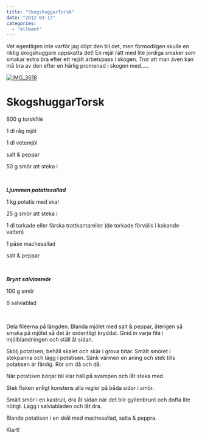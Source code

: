 ```yaml
---
title: "SkogshuggarTorsk"
date: "2012-03-17"
categories: 
  - "allmant"
---
```


Vet egentligen inte varför jag döpt den till det, men förmodligen skulle en riktig skogshuggare uppskatta det! En rejäl rätt med lite jordiga smaker som smakar extra bra efter ett rejält arbetspass i skogen. Tror att man även kan må bra av den efter en härlig promenad i skogen med.....

[![](images/IMG_3618-1024x682.jpg "IMG_3618")](http://import.local/wp-content/uploads/2012/03/IMG_3618.jpg)

# **SkogshuggarTorsk**

800 g torskfilé

1 dl råg mjöl

1 dl vetemjöl

salt & peppar

50 g smör att steka i

 

_**Ljummen potatissallad**_

1 kg potatis med skal

25 g smör att steka i

1 dl torkade eller färska trattkantareller (de torkade förvälls i kokande vatten)

1 påse machesallad

salt & peppar

 

_**Brynt salviasmör**_

100 g smör

6 salviablad

 

Dela filéerna på längden. Blanda mjölet med salt & peppar, återigen så smaka på mjölet så det är ordentligt kryddat. Gnid in varje filé i mjölblandningen och ställ åt sidan.

Skölj potatisen, behåll skalet och skär i grova bitar. Smält smöret i stekpanna och lägg i potatisen. Sänk värmen en aning och stek tills potatisen är färdig. Rör om då och då.

När potatisen börjar bli klar häll på svampen och låt steka med.

Stek fisken enligt konstens alla regler på båda sidor i smör.

Smält smör i en kastrull, dra åt sidan när det blir gyllenbrunt och dofta lite nötigt. Lägg i salviabladen och låt dra.

Blanda potatisen i en skål med machesallad, salta & peppra.

Klart!
